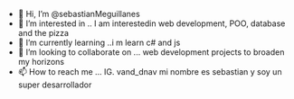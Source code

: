 - 👋 Hi, I’m @sebastianMeguillanes
- 👀 I’m interested in .. I am interestedin web development, POO, database and the pizza
- 🌱 I’m currently learning ..i m learn  c# and js
- 💞️ I’m looking to collaborate on ...
web development projects to broaden my horizons
- 📫 How to reach me ... IG. vand_dnav
mi nombre es sebastian y soy un super desarrollador

